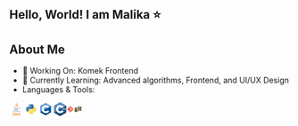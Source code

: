 ## Hello, World! I am Malika  ⭐️

## About Me
- 🎯 Working On: Komek Frontend
- 🌱 Currently Learning: Advanced algorithms, Frontend, and UI/UX Design
-  Languages & Tools:
<img align="left" alt="Java" width="26px" src="https://raw.githubusercontent.com/github/explore/main/topics/java/java.png" />
<img align="left" alt="Python" width="26px" src="https://raw.githubusercontent.com/github/explore/main/topics/python/python.png" />
<img align="left" alt="C" width="26px" src="https://raw.githubusercontent.com/github/explore/main/topics/c/c.png" />
<img align="left" alt="C++" width="26px" src="https://raw.githubusercontent.com/github/explore/main/topics/cpp/cpp.png" />
<img align="left" alt="Git" width="26px" src="https://raw.githubusercontent.com/github/explore/main/topics/git/git.png" />


<!---
Aitmaliko/Aitmaliko is a ✨ special ✨ repository because its `README.md` (this file) appears on your GitHub profile.
You can click the Preview link to take a look at your changes.
--->
